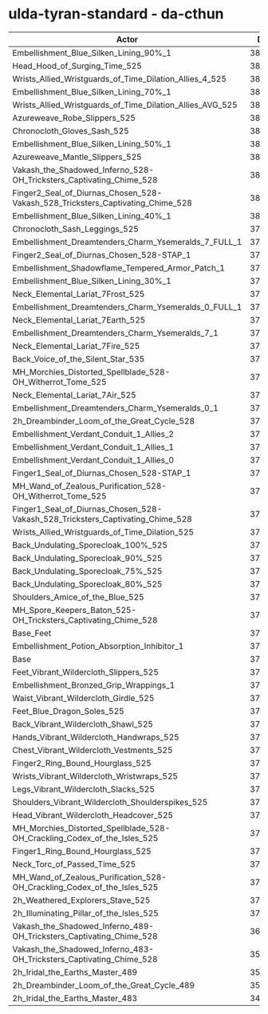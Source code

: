 # ulda-tyran-standard - da-cthun
| Actor | DPS | Increase |
|---|:---:|:---:|
|Embellishment_Blue_Silken_Lining_90%_1|386313|2.89%|
|Head_Hood_of_Surging_Time_525|384661|2.45%|
|Wrists_Allied_Wristguards_of_Time_Dilation_Allies_4_525|383685|2.19%|
|Embellishment_Blue_Silken_Lining_70%_1|383671|2.18%|
|Wrists_Allied_Wristguards_of_Time_Dilation_Allies_AVG_525|382130|1.77%|
|Azureweave_Robe_Slippers_525|381951|1.73%|
|Chronocloth_Gloves_Sash_525|381487|1.60%|
|Embellishment_Blue_Silken_Lining_50%_1|381244|1.54%|
|Azureweave_Mantle_Slippers_525|381048|1.49%|
|Vakash_the_Shadowed_Inferno_528-OH_Tricksters_Captivating_Chime_528|380701|1.39%|
|Finger2_Seal_of_Diurnas_Chosen_528-Vakash_528_Tricksters_Captivating_Chime_528|380389|1.31%|
|Embellishment_Blue_Silken_Lining_40%_1|380025|1.21%|
|Chronocloth_Sash_Leggings_525|379963|1.20%|
|Embellishment_Dreamtenders_Charm_Ysemeralds_7_FULL_1|379304|1.02%|
|Finger2_Seal_of_Diurnas_Chosen_528-STAP_1|379267|1.01%|
|Embellishment_Shadowflame_Tempered_Armor_Patch_1|379210|1.00%|
|Embellishment_Blue_Silken_Lining_30%_1|379014|0.94%|
|Neck_Elemental_Lariat_7Frost_525|378848|0.90%|
|Embellishment_Dreamtenders_Charm_Ysemeralds_0_FULL_1|378810|0.89%|
|Neck_Elemental_Lariat_7Earth_525|378686|0.86%|
|Embellishment_Dreamtenders_Charm_Ysemeralds_7_1|378656|0.85%|
|Neck_Elemental_Lariat_7Fire_525|378610|0.84%|
|Back_Voice_of_the_Silent_Star_535|378543|0.82%|
|MH_Morchies_Distorted_Spellblade_528-OH_Witherrot_Tome_525|377992|0.67%|
|Neck_Elemental_Lariat_7Air_525|377987|0.67%|
|Embellishment_Dreamtenders_Charm_Ysemeralds_0_1|377797|0.62%|
|2h_Dreambinder_Loom_of_the_Great_Cycle_528|377625|0.57%|
|Embellishment_Verdant_Conduit_1_Allies_2|377564|0.56%|
|Embellishment_Verdant_Conduit_1_Allies_1|377563|0.56%|
|Embellishment_Verdant_Conduit_1_Allies_0|377528|0.55%|
|Finger1_Seal_of_Diurnas_Chosen_528-STAP_1|377407|0.52%|
|MH_Wand_of_Zealous_Purification_528-OH_Witherrot_Tome_525|377360|0.50%|
|Finger1_Seal_of_Diurnas_Chosen_528-Vakash_528_Tricksters_Captivating_Chime_528|377080|0.43%|
|Wrists_Allied_Wristguards_of_Time_Dilation_525|376702|0.33%|
|Back_Undulating_Sporecloak_100%_525|376623|0.31%|
|Back_Undulating_Sporecloak_90%_525|376539|0.28%|
|Back_Undulating_Sporecloak_75%_525|376346|0.23%|
|Back_Undulating_Sporecloak_80%_525|376290|0.22%|
|Shoulders_Amice_of_the_Blue_525|376290|0.22%|
|MH_Spore_Keepers_Baton_525-OH_Tricksters_Captivating_Chime_528|376124|0.17%|
|Base_Feet|375836|0.10%|
|Embellishment_Potion_Absorption_Inhibitor_1|375810|0.09%|
|Base|375470|0.00%|
|Feet_Vibrant_Wildercloth_Slippers_525|375462|0.00%|
|Embellishment_Bronzed_Grip_Wrappings_1|375358|-0.03%|
|Waist_Vibrant_Wildercloth_Girdle_525|375328|-0.04%|
|Feet_Blue_Dragon_Soles_525|375318|-0.04%|
|Back_Vibrant_Wildercloth_Shawl_525|375278|-0.05%|
|Hands_Vibrant_Wildercloth_Handwraps_525|375050|-0.11%|
|Chest_Vibrant_Wildercloth_Vestments_525|375019|-0.12%|
|Finger2_Ring_Bound_Hourglass_525|374945|-0.14%|
|Wrists_Vibrant_Wildercloth_Wristwraps_525|374939|-0.14%|
|Legs_Vibrant_Wildercloth_Slacks_525|374916|-0.15%|
|Shoulders_Vibrant_Wildercloth_Shoulderspikes_525|374862|-0.16%|
|Head_Vibrant_Wildercloth_Headcover_525|374633|-0.22%|
|MH_Morchies_Distorted_Spellblade_528-OH_Crackling_Codex_of_the_Isles_525|374518|-0.25%|
|Finger1_Ring_Bound_Hourglass_525|374166|-0.35%|
|Neck_Torc_of_Passed_Time_525|374072|-0.37%|
|MH_Wand_of_Zealous_Purification_528-OH_Crackling_Codex_of_the_Isles_525|374019|-0.39%|
|2h_Weathered_Explorers_Stave_525|373134|-0.62%|
|2h_Illuminating_Pillar_of_the_Isles_525|372893|-0.69%|
|Vakash_the_Shadowed_Inferno_489-OH_Tricksters_Captivating_Chime_528|362350|-3.49%|
|Vakash_the_Shadowed_Inferno_483-OH_Tricksters_Captivating_Chime_528|359843|-4.16%|
|2h_Iridal_the_Earths_Master_489|351699|-6.33%|
|2h_Dreambinder_Loom_of_the_Great_Cycle_489|350782|-6.58%|
|2h_Iridal_the_Earths_Master_483|348203|-7.26%|
